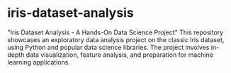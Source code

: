 # iris-dataset-analysis
"Iris Dataset Analysis - A Hands-On Data Science Project" This repository showcases an exploratory data analysis project on the classic Iris dataset, using Python and popular data science libraries. The project involves in-depth data visualization, feature analysis, and preparation for machine learning applications.

